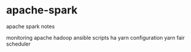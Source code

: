 # apache-spark
apache spark notes 

monitoring
apache hadoop ansible scripts
ha yarn configuration
yarn fair scheduler
